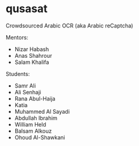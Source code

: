# qusasat
Crowdsourced Arabic OCR (aka Arabic reCaptcha)

Mentors:
- Nizar Habash
- Anas Shahrour
- Salam Khalifa

Students:
- Samr Ali
- Ali Senhaji
- Rana Abul-Haija
- Katia
- Muhammed Al Sayadi
- Abdullah Ibrahim
- William Held
- Balsam Alkouz
- Ohoud Al-Shawkani







